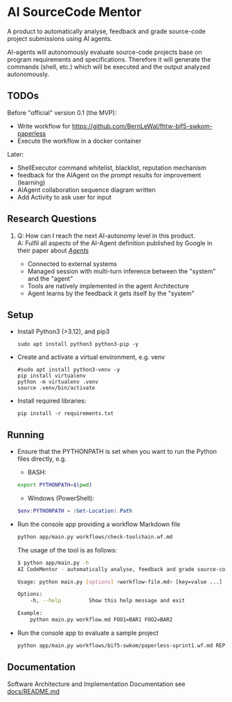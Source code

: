 # AI SourceCode Mentor

A product to automatically analyse, feedback and grade source-code project submissions using AI agents.

AI-agents will autonomously evaluate source-code projects base on program requirements and specifications. Therefore it will generate the commands (shell, etc.) which will be executed and the output analyzed autonomously.

## TODOs
Before "official" version 0.1 (the MVP):
* Write workflow for https://github.com/BernLeWal/fhtw-bif5-swkom-paperless
* Execute the workflow in a docker container

Later:
* ShellExecutor command whitelist, blacklist, reputation mechanism
* feedback for the AIAgent on the prompt results for improvement (learning)
* AIAgent collaboration sequence diagram written
* Add Activity to ask user for input

## Research Questions

1. Q: How can I reach the next AI-autonomy level in this product.  
   A: Fulfil all aspects of the AI-Agent definition published by Google in their paper about [*Agents*](https://media.licdn.com/dms/document/media/v2/D561FAQH8tt1cvunj0w/feedshare-document-pdf-analyzed/B56ZQq.TtsG8AY-/0/1735887787265?e=1736985600&v=beta&t=pLuArcKyUcxE9B1Her1QWfMHF_UxZL9Q-Y0JTDuSn38)

    - Connected to external systems
    - Managed session with multi-turn inference between the "system" and the "agent"
    - Tools are natively implemented in the agent Architecture
    - Agent learns by the feedback it gets itself by the "system"


## Setup

- Install Python3 (>3.12), and pip3
    ```shell
    sudo apt install python3 python3-pip -y
    ```
- Create and activate a virtual environment, e.g. venv
    ```shell
    #sudo apt install python3-venv -y
    pip install virtualenv
    python -m virtualenv .venv
    source .venv/bin/activate
    ```
- Install required libraries:
    ```shell
    pip install -r requirements.txt
    ```

## Running

- Ensure that the PYTHONPATH is set when you want to run the Python files directly, e.g.
    - BASH:
    ```sh
    export PYTHONPATH=$(pwd)
    ```
    - Windows (PowerShell):
    ```powershell
    $env:PYTHONPATH = (Get-Location).Path
    ```

- Run the console app providing a workflow Markdown file
    ```sh
    python app/main.py workflows/check-toolchain.wf.md
    ```

    The usage of the tool is as follows:
    ```sh
    $ python app/main.py -h
    AI CodeMentor - automatically analyse, feedback and grade source-code project submissions using AI agents

    Usage: python main.py [options] <workflow-file.md> [key=value ...]

    Options:
        -h, --help         Show this help message and exit

    Example:
        python main.py workflow.md FOO1=BAR1 FOO2=BAR2
    ```

- Run the console app to evaluate a sample project
    ```sh
    python app/main.py workflows/bif5-swkom/paperless-sprint1.wf.md REPO_URL=https://github.com/BernLeWal/fhtw-bif5-swkom-paperless.git
    ```

## Documentation

Software Architecture and Implementation Documentation see [docs/README.md](./docs/README.md)

